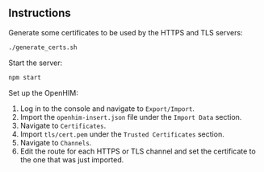 ## Instructions

Generate some certificates to be used by the HTTPS and TLS servers:

```bash
./generate_certs.sh
```

Start the server:

```bash
npm start
```

Set up the OpenHIM:

1. Log in to the console and navigate to `Export/Import`.
2. Import the `openhim-insert.json` file under the `Import Data` section.
3. Navigate to `Certificates`.
4. Import `tls/cert.pem` under the `Trusted Certificates` section.
5. Navigate to `Channels`.
6. Edit the route for each HTTPS or TLS channel and set the certificate to the
   one that was just imported.
